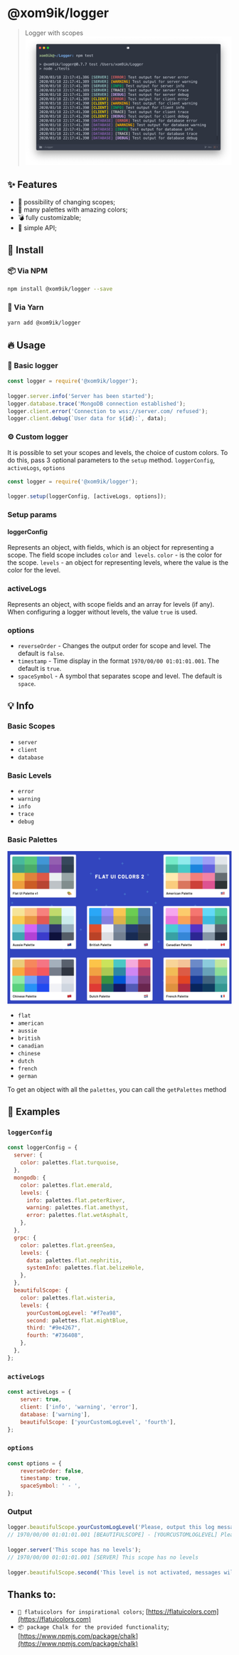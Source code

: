 # @xom9ik/logger

> Logger with scopes
![logger preview](https://raw.githubusercontent.com/xom9ikk/Logger/dev/example.png)
## ✨ Features
- 🧨 possibility of changing scopes;
- 💎 many palettes with amazing colors;
- 💣 fully customizable;
- 📎 simple API;


## 🧲 Install

### 📦 Via NPM

```bash
npm install @xom9ik/logger --save
```

### 🧶 Via Yarn

```bash
yarn add @xom9ik/logger
```

## 🔥 Usage

### 💪 Basic logger
```js
const logger = require('@xom9ik/logger');

logger.server.info('Server has been started');
logger.database.trace('MongoDB connection established');
logger.client.error('Connection to wss://server.com/ refused');
logger.client.debug(`User data for ${id}:`, data);
```

### ⚙️ Custom logger

It is possible to set your scopes and levels, the choice of custom colors.
To do this, pass 3 optional parameters to the `setup` method. `loggerConfig`,` activeLogs`, `options`
```js
const logger = require('@xom9ik/logger');

logger.setup(loggerConfig, [activeLogs, options]);
```

### Setup params

#### loggerConfig
Represents an object, with fields, which is an object for representing a scope.
The field scope includes `color` and` levels`.
`color` - is the color for the scope.
`levels` - an object for representing levels, where the value is the color for the level.

### activeLogs
Represents an object, with scope fields and an array for levels (if any). When configuring a logger without levels, the value `true` is used.

### options
- `reverseOrder` - Changes the output order for scope and level. The default is `false`.
- `timestamp` - Time display in the format `1970/00/00 01:01:01.001`. The default is `true`.
- `spaceSymbol` - A symbol that separates scope and level. The default is `space`.

## 💡 Info

### Basic Scopes
- `server`
- `client`
- `database`

### Basic Levels
- `error`
- `warning`
- `info`
- `trace`
- `debug`

### Basic Palettes
![palettes preview](https://raw.githubusercontent.com/xom9ikk/Logger/dev/palettes.jpg)
- `flat`
- `american`
- `aussie`
- `british`
- `canadian`
- `chinese`
- `dutch`
- `french`
- `german`

To get an object with all the `palettes`, you can call the `getPalettes` method

## 🧭 Examples
### `loggerConfig`
```js
const loggerConfig = {
  server: {
    color: palettes.flat.turquoise,
  },
  mongodb: {
    color: palettes.flat.emerald,
    levels: {
      info: palettes.flat.peterRiver,
      warning: palettes.flat.amethyst,
      error: palettes.flat.wetAsphalt,
    },
  },
  grpc: {
    color: palettes.flat.greenSea,
    levels: {
      data: palettes.flat.nephritis,
      systemInfo: palettes.flat.belizeHole,
    },
  },
  beautifulScope: {
    color: palettes.flat.wisteria,
    levels: {
      yourCustomLogLevel: "#f7ea98",
      second: palettes.flat.mightBlue,
      third: "#9e4267",
      fourth: "#736408",
    },
  },
};
```

### `activeLogs`
```js
const activeLogs = {
    server: true,
    client: ['info', 'warning', 'error'],
    database: ['warning'],
    beautifulScope: ['yourCustomLogLevel', 'fourth'],
};
```


### `options`
```js
const options = {
    reverseOrder: false,
    timestamp: true,
    spaceSymbol: ' - ',
};
```

### Output
```js
logger.beautifulScope.yourCustomLogLevel('Please, output this log message');
// 1970/00/00 01:01:01.001 [BEAUTIFULSCOPE] - [YOURCUSTOMLOGLEVEL] Please, output this log message

logger.server('This scope has no levels');
// 1970/00/00 01:01:01.001 [SERVER] This scope has no levels

logger.beautifulScope.second('This level is not activated, messages will not be displayed');
```

## Thanks to:

- `🌸 flatuicolors for inspirational colors`; [https://flatuicolors.com](https://flatuicolors.com)
- `📦 package Chalk for the provided functionality`; [https://www.npmjs.com/package/chalk](https://www.npmjs.com/package/chalk)
